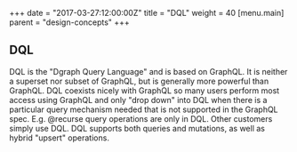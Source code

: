 +++
date = "2017-03-27:12:00:00Z"
title = "DQL"
weight = 40
[menu.main]
    parent = "design-concepts"
+++

## DQL
DQL is the "Dgraph Query Language" and is based on GraphQL. It is neither a superset nor subset of GraphQL, but is generally more powerful than GraphQL. DQL coexists nicely with GraphQL so many users perform most access using GraphQL and only "drop down" into DQL when there is a particular query mechanism needed that is not supported in the GraphQL spec. E.g. @recurse query operations are only in DQL. Other customers simply use DQL. DQL supports both queries and mutations, as well as hybrid "upsert" operations.
